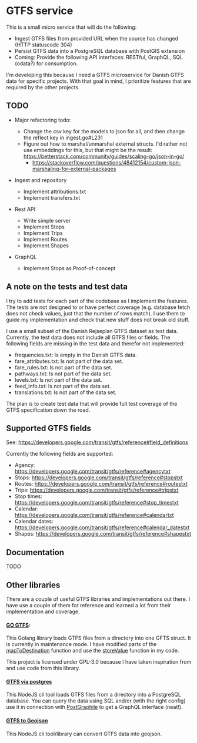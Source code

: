 # GTFS service

This is a small micro service that will do the following:

- Ingest GTFS files from provided URL when the source has changed (HTTP statuscode 304)
- Persist GTFS data into a PostgreSQL database with PostGIS extension
- Coming: Provide the following API interfaces: RESTful, GraphQL, SQL (odata?) for consumption.

I'm developing this because I need a GTFS microservice for Danish GTFS data for specific projects. With that goal in mind, I prioritize features that are required by the other projects. 

## TODO

- Major refactoring todo:
    - Change the csv key for the models to json for all, and then change the reflect key in ingest.go#L231
    - Figure out how to marshal/unmarshal external structs. I'd rather not use embeddings for this, but that might be the result: https://betterstack.com/community/guides/scaling-go/json-in-go/
        - https://stackoverflow.com/questions/48412154/custom-json-marshaling-for-external-packages
    
    

- Ingest and repository
    - Implement attributions.txt
    - Implement transfers.txt

- Rest API 
    - Write simple server
    - Implement Stops
    - Implement Trips
    - Implement Routes
    - Implement Shapes

- GraphQL
    - Implement Stops as Proof-of-concept

## A note on the tests and test data
I try to add tests for each part of the codebase as I implement the features. The tests are not designed to or have perfect coverage (e.g. database fetch does not check values, just that the number of rows match). I use them to guide my implementation and check that new stuff does not break old stuff. 

I use a small subset of the Danish Rejseplan GTFS dataset as test data. Currently, the test data does not include all GTFS files or fields. The following fields are missing in the test data and therefor not implemented:

- frequencies.txt: Is empty in the Danish GTFS data. 
- fare_attributes.txt: Is not part of the data set.
- fare_rules.txt: Is not part of the data set.
- pathways.txt: Is not part of the data set.
- levels.txt: Is not part of the data set.
- feed_info.txt: Is not part of the data set.
- translations.txt: Is not part of the data set.

The plan is to create test data that will provide full test coverage of the GTFS specification down the road. 

## Supported GTFS fields

See: https://developers.google.com/transit/gtfs/reference#field_definitions

Currently the following fields are supported:

- Agency: https://developers.google.com/transit/gtfs/reference#agencytxt
- Stops: https://developers.google.com/transit/gtfs/reference#stopstxt
- Routes: https://developers.google.com/transit/gtfs/reference#routestxt
- Trips: https://developers.google.com/transit/gtfs/reference#tripstxt
- Stop times: https://developers.google.com/transit/gtfs/reference#stop_timestxt
- Calendar: https://developers.google.com/transit/gtfs/reference#calendartxt
- Calendar dates: https://developers.google.com/transit/gtfs/reference#calendar_datestxt
- Shapes: https://developers.google.com/transit/gtfs/reference#shapestxt


## Documentation
TODO

## Other libraries
There are a couple of useful GTFS libraries and implementations out there. I have use a couple of them for reference and learned a lot from their implementation and coverage. 

#### [GO GTFS](https://github.com/artonge/go-gtfs):
This Golang library loads GTFS files from a directory into one GFTS struct. It is currently in maintenance mode. I have modified parts of the [mapToDestination](https://github.com/artonge/go-csv-tag/blob/4b40f225e91a009021bac2ae6fd04a3d90c58b12/load.go#L142) function and use the [storeValue](https://github.com/artonge/go-csv-tag/blob/4b40f225e91a009021bac2ae6fd04a3d90c58b12/load.go#L194) function in my code. 

This project is licensed under GPL-3.0 because I have taken inspiration from and use code from this library.

#### [GTFS via postgres](https://github.com/public-transport/gtfs-via-postgres)
This NodeJS cli tool loads GTFS files from a directory into a PostgreSQL database. You can query the data using SQL and/or (with the right config) use it in connection with [PostGraphile](https://www.graphile.org/postgraphile/) to get a GraphQL interface (neat!).

#### [GTFS to Geojson](https://github.com/BlinkTagInc/gtfs-to-geojson)
This NodeJS cli tool/library can convert GTFS data into geojson. 
